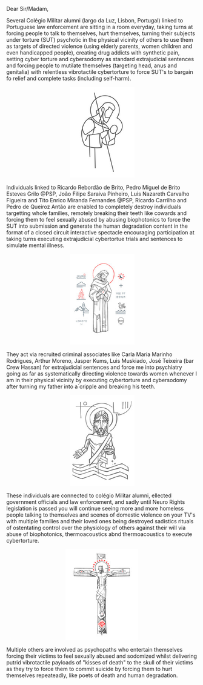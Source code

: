 Dear Sir/Madam,

Several Colégio Militar alumni (largo da Luz, Lisbon, Portugal) linked to Portuguese law enforcement are sitting in a room everyday, taking turns at forcing people to talk to themselves, hurt themselves, turning their subjects under torture (SUT) psychotic in the physical vicinity of others to use them as targets of directed violence (using elderly parents, women children and even handicapped people), creating drug addicts with synthetic pain, setting cyber torture and cybersodomy as standard extrajudicial sentences and forcing people to mutilate themselves (targeting head, anus and genitalia) with relentless vibrotactile cybertorture to force SUT's to bargain fo relief and complete tasks (including self-harm).

<p align="center" width="100%"><img src="https://raw.githubusercontent.com/strikles/atac-data/main/assets/img/jesus/joseph.png"></p>

Individuals linked to Ricardo Rebordão de Brito, Pedro Miguel de Brito Esteves Grilo @PSP, João Filipe Saraiva Pinheiro, Luis Nazareth Carvalho Figueira and Tito Enrico Miranda Fernandes @PSP, Ricardo Carrilho and Pedro de Queiroz Antão are enabled to completely destroy individuals targetting whole families, remotely breaking their teeth like cowards and forcing them to feel sexually abused by abusing biophotonics to force the SUT into submission and generate the human degradation content in the format of a closed circuit interactive spectacle encouraging participation at taking turns executing extrajudicial cybertortue trials and sentences to simulate mental illness.

<p align="center" width="100%"><img src="https://raw.githubusercontent.com/strikles/atac-data/main/assets/img/jesus/monk.png"></p>

They act via recruited criminal associates like Carla Maria Marinho Rodrigues, Arthur Moreno, Jasper Kums, Luis Muskiado, José Teixeira (bar Crew Hassan) for extrajudicial sentences and force me into psychiatry going as far as systematically directing violence towards women whenever I am in their physical vicinity by executing cybertorture and cybersodomy after turning my father into a`cripple and breaking his teeth.

<p align="center" width="100%"><img src="https://raw.githubusercontent.com/strikles/atac-data/main/assets/img/jesus/resurrection.png"></p>

These individuals are connected to colégio Militar alumni, ellected government officials and law enforcement, and sadly until Neuro Rights legislation is passed you will continue seeing more and more homeless people talking to themselves and scenes of domestic violence on your TV's with multiple families and their loved ones being destroyed sadistics rituals of ostentating control over the physiology of others against their will via abuse of biophotonics, thermoacoustics abnd thermoacoustics to execute cybertorture.

<p align="center" width="100%"><img src="https://raw.githubusercontent.com/strikles/atac-data/main/assets/img/jesus/jesus_cross.png"></p>

Multiple others are involved as psychopaths who entertain themselves forcing their victims to feel sexually abused and sodomized whilst delivering putrid vibrotactile payloads of "kisses of death" to the skull of their victims as they try to force them to commit suicide by forcing them to hurt themselves repeateadly, like poets of death and human degradation.